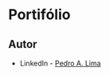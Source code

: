 # Portifólio

<!-- Um protótipo inicial de uma plataforma SaaS que dispõe de um sistema de rotas privadas, com versões otimizadas para mobile e desktop.

O projeto é de minha autoria e foi inspirado em outras aplicações já existentes, adaptando seus designs e recursos. A aplicação foi desenvolvida utilizando tecnologias como TypeScript, Next, TailwindCSS e CSS.

## Índice

- [Visão geral](#visao-geral)
  - [O Desafio](#o-desafio)
  - [Screenshot](#screenshot)
- [Minha caminhada](#minha-caminhada)
  - [Propriedades](#propriedades)
  - [O que aprendi](#o-que-aprendi)
  - [Recursos](#recursos)
- [Autor](#autor)

</br>

## Screenshots

![#](./public/section-desktop.png)

</br>

## 🎯 Objetivos

O principal objetivo deste projeto foi elaborar um sistema de rotas privadas utilizando o framework Next. Secundariamente, busquei familiarizar-me com o framework de estilos Tailwind CSS.

Os usuários têm a capacidade de:
- Visualizar a aplicação de maneira independente, seja em dispositivos mobile ou desktop.
- Navegar entre as páginas de login e dashboard, testando o sistema de rotas privadas. 

> OBS - A rota privada do dashboard só poderá ser acessada se o usuário possuir o token, o qual é obtido ao clicar no botão 'Entrar' no formulário de login. Da mesma forma, a rota pública raiz, onde se encontra o formulário de login, só poderá ser acessada se o usuário não possuir o token. Para excluir o token, é necessário clicar no botão 'Sair' na barra de navegação do dashboard (na versão mobile, o botão está no menu).

</br>

## Minha caminhada

- [x] Preparativos da pagina HTML e CSS para mobile
- [x] Barra de navegação
- [x] Layout versão mobile
- [x] Layout versão desktop
- [x] Menus de nagavegação
- [x] Elementos JavaScript
- [x] Estados de foco

</br>

## 🔧 Propriedades e Tecnologias

- TypeScript
- Next 
- TailwindCSS
- CSS
- ESLint

</br>

## 🧠 Meu aprendizado

O Next.js, oferece uma poderosa funcionalidade de sistema de rotas privadas através do uso de middlewares. Este recurso permite criar aplicações web seguras e controlar o acesso a determinadas rotas com facilidade. Ao implementar middlewares específicos, é possível adicionar camadas adicionais de autenticação, autorização e lógica personalizada às rotas privadas, garantindo que apenas usuários autorizados tenham acesso a determinados recursos.

Conforme a documentação recomenda, é necessário criar o arquivo middleware.js/ts na raiz do seu projeto.

```tsx
import { NextResponse } from "next/server";
import { NextRequest } from "next/server";
 
export function middleware(request: NextRequest) {
  // Busca e pega o valor do token
  const token = request.cookies.get("auth_user")?.value;
  // Se o token não existir
  if (!token) {
    // E se o usuário estiver na rota "/"
    if (request.nextUrl.pathname == "/") {
      // Prossiga sem encaminhar
      return NextResponse.next();
    }
    // Encaminha o usuário para a rota "/"
    return NextResponse.redirect(new URL("/", request.url));
  }
  //Se o token existir e o usuário quiser acessar a rota "/"
  if (request.nextUrl.pathname == "/") {
    // Encaminhe o usuário para a rota "dashboard"
    return NextResponse.redirect(new URL("/dashboard", request.url));
  }
}

export const config = {
  // Rotas afetadas
  matcher: ["/", "/dashboard/:path*"]
};
```

O arquivo é composto pela função middleware e um objeto de configuração chamado "matcher".

A função middleware recebe o parâmetro "request", que nos concede acesso aos cookies e componentes da URL da web. Isso nos permite instanciar o token para trabalhar com condições baseadas nele. Outro elemento crucial é o "NextResponse", o qual precisamos importar de "next/server". Ele nos possibilita direcionar as rotas para onde o usuário será encaminhado.

O objeto "matcher" será responsável por definir quais rotas serão impactadas pela função middleware.

> Para saber mais consulte a [documentação!](https://nextjs.org/docs/app/building-your-application/routing/middleware)

</br>

## 💻 Rodando o projeto

![#](./public/mobile.gif)

### Veja uma breve demonstração do sistema de rotas privadas [clicando aqui](https://drive.google.com/file/d/1UXNEAALbqShYOaO_wtxYMYjgMb9aVReU/view?usp=sharing)

### Acesse a aplicação via web [aqui!](https://safeway-two.vercel.app/)

### Ou instale na sua máquina

Para conferir a versão final é só realizar os seguintes passos:

#### 1 - Clonando o Projeto:
Navegue até o diretório onde deseja clonar o projeto.

Abra o terminal com o GitBash.

Execute o comando:

```bash
git clone URL_DO_REPOSITORIO
```
Substitua URL_DO_REPOSITORIO pela URL do repositório deste projeto.

#### 2 - Instalando Dependências:
Navegue até o diretório "safeway".

Execute o comando:

```bash
npm install
```
ou
```bash
yarn install
```

#### 3 - Executando o Projeto:
Ainda no diretório "safeway".

Execute o comando:

```bash
npm run dev
```
Isso iniciará o servidor de desenvolvimento Next.

</br> -->

## Autor

- LinkedIn - [Pedro A. Lima](https://www.linkedin.com/in/pedroalima6/)